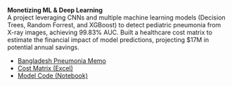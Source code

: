 **Monetizing ML & Deep Learning**                                                                                                                                                                    
A project leveraging CNNs and multiple machine learning models (Decision Trees, Random Forrest, and XGBoost) to detect pediatric pneumonia from X-ray images, achieving 99.83% AUC. Built a healthcare cost matrix to estimate the financial impact of model predictions, projecting $17M in potential annual savings.  

- [Bangladesh Pneumonia Memo](Bangladesh%20Pneumonia%20Memo.pdf)  
- [Cost Matrix (Excel)](Individual_Assignment_Memo_Cost_Matrix.xlsx)  
- [Model Code (Notebook)](Individual_Memo_Assignment.ipynb)
